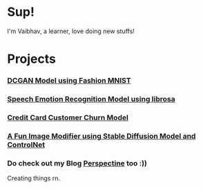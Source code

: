 # Sup!
I'm Vaibhav, a learner, love doing new stuffs!

# Projects 
<body>
  <p>
    <h3><a href="https://github.com/vaibhavsingh6952/DCGAN_Fashion_MNIST">DCGAN Model using Fashion MNIST</a></h3>
    <h3><a href="https://github.com/vaibhavsingh6952/speech_emotion_recog">Speech Emotion Recognition Model using librosa</a></h3>
    <h3><a href="https://github.com/vaibhavsingh6952/customer_churn">Credit Card Customer Churn Model</a></h3>
    <h3><a href="https://github.com/vaibhavsingh6952/image-modifier">A Fun Image Modifier using Stable Diffusion Model and ControlNet</a></h3>
    <h3>Do check out my Blog  <a href="http://perspectine.com/">Perspectine</a> too :))</h3>
    Creating things rn.
  </p>
</body>
